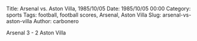 Title: Arsenal vs. Aston Villa, 1985/10/05
Date: 1985/10/05 00:00
Category: sports
Tags: football, football scores, Arsenal, Aston Villa
Slug: arsenal-vs-aston-villa
Author: carbonero


Arsenal 3 - 2 Aston Villa
